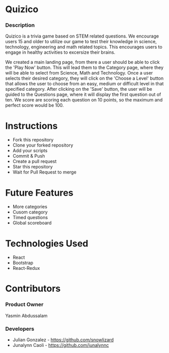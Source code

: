 # Quizico

### Description

Quizico is a trivia game based on STEM related questions. We encourage users 15 and older to utilize our game to test their knowledge
in science, technology, engineering and math related topics. This encourages users to engage in healthy activities to excersize their brains. 

We created a main landing page, from there a user should be able to click the 'Play Now' button. This will lead them to the Category page, where they will be able to select from Science, Math and Technology. Once a user selects their desired category, they will click on the 'Choose a Level' button that allows the user to choose from an easy, medium or difficult level in that specified category. After clicking on the 'Save' button, the user will be guided to the Questions page, where it will display the first question out of ten. We score are scoring each question on 10 points, so the maximum and perfect score would be 100.

# Instructions
- Fork this repository
- Clone your forked repository
- Add your scripts
- Commit & Push
- Create a pull request
- Star this repository
- Wait for Pull Request to merge

# Future Features
- More categories
- Cusom category
- Timed questions
- Global scoreboard

# Technologies Used
- React
- Bootstrap
- React-Redux

# Contributors 

### Product Owner
Yasmin Abdussalam

### Developers
- Julian Gonzalez - https://github.com/snowlizard
- Junalynn Caoli - https://github.com/junalynnc


